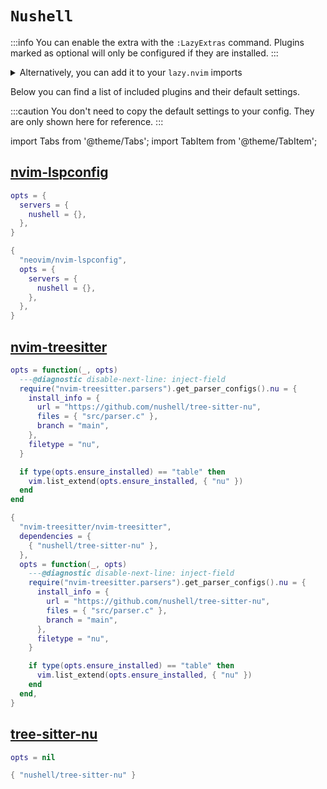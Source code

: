 # `Nushell`

<!-- plugins:start -->

:::info
You can enable the extra with the `:LazyExtras` command.
Plugins marked as optional will only be configured if they are installed.
:::

<details>
<summary>Alternatively, you can add it to your <code>lazy.nvim</code> imports</summary>

```lua title="lua/config/lazy.lua" {4}
require("lazy").setup({
  spec = {
    { "LazyVim/LazyVim", import = "lazyvim.plugins" },
    { import = "lazyvim.plugins.extras.lang.nushell" },
    { import = "plugins" },
  },
})
```

</details>

Below you can find a list of included plugins and their default settings.

:::caution
You don't need to copy the default settings to your config.
They are only shown here for reference.
:::

import Tabs from '@theme/Tabs';
import TabItem from '@theme/TabItem';

## [nvim-lspconfig](https://github.com/neovim/nvim-lspconfig)

<Tabs>

<TabItem value="opts" label="Options">

```lua
opts = {
  servers = {
    nushell = {},
  },
}
```

</TabItem>


<TabItem value="code" label="Full Spec">

```lua
{
  "neovim/nvim-lspconfig",
  opts = {
    servers = {
      nushell = {},
    },
  },
}
```

</TabItem>

</Tabs>

## [nvim-treesitter](https://github.com/nvim-treesitter/nvim-treesitter)

<Tabs>

<TabItem value="opts" label="Options">

```lua
opts = function(_, opts)
  ---@diagnostic disable-next-line: inject-field
  require("nvim-treesitter.parsers").get_parser_configs().nu = {
    install_info = {
      url = "https://github.com/nushell/tree-sitter-nu",
      files = { "src/parser.c" },
      branch = "main",
    },
    filetype = "nu",
  }

  if type(opts.ensure_installed) == "table" then
    vim.list_extend(opts.ensure_installed, { "nu" })
  end
end
```

</TabItem>


<TabItem value="code" label="Full Spec">

```lua
{
  "nvim-treesitter/nvim-treesitter",
  dependencies = {
    { "nushell/tree-sitter-nu" },
  },
  opts = function(_, opts)
    ---@diagnostic disable-next-line: inject-field
    require("nvim-treesitter.parsers").get_parser_configs().nu = {
      install_info = {
        url = "https://github.com/nushell/tree-sitter-nu",
        files = { "src/parser.c" },
        branch = "main",
      },
      filetype = "nu",
    }

    if type(opts.ensure_installed) == "table" then
      vim.list_extend(opts.ensure_installed, { "nu" })
    end
  end,
}
```

</TabItem>

</Tabs>

## [tree-sitter-nu](https://github.com/nushell/tree-sitter-nu)

<Tabs>

<TabItem value="opts" label="Options">

```lua
opts = nil
```

</TabItem>


<TabItem value="code" label="Full Spec">

```lua
{ "nushell/tree-sitter-nu" }
```

</TabItem>

</Tabs>

<!-- plugins:end -->
